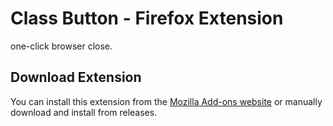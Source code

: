 # Class Button - Firefox Extension
one-click browser close.

## Download Extension
You can install this extension from the [Mozilla Add-ons website](https://addons.mozilla.org/en-US/firefox/addon/close-custom-buttons/) or manually download and install from releases.

